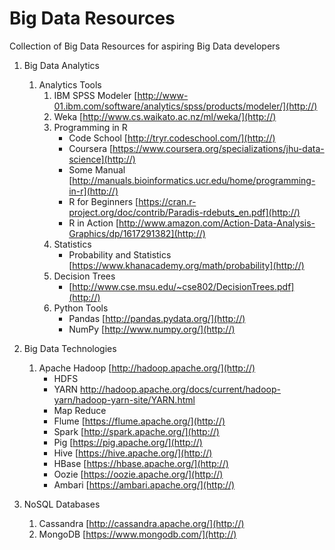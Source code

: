 # Big Data Resources
Collection of Big Data Resources for aspiring Big Data developers

1. Big Data Analytics
	1. Analytics Tools
		1. IBM SPSS Modeler
		[http://www-01.ibm.com/software/analytics/spss/products/modeler/](http://) 
		2. Weka [http://www.cs.waikato.ac.nz/ml/weka/](http://)
		3. Programming in R
			* Code School [http://tryr.codeschool.com/](http://)
			* Coursera [https://www.coursera.org/specializations/jhu-data-science](http://)
			* Some Manual [http://manuals.bioinformatics.ucr.edu/home/programming-in-r](http://)
			* R for Beginners [https://cran.r-project.org/doc/contrib/Paradis-rdebuts_en.pdf](http://)
			* R in Action [http://www.amazon.com/Action-Data-Analysis-Graphics/dp/1617291382](http://)
		4. Statistics
			* Probability and Statistics [https://www.khanacademy.org/math/probability](http://)
		5. Decision Trees
			* [http://www.cse.msu.edu/~cse802/DecisionTrees.pdf](http://)
		6. Python Tools
			* Pandas [http://pandas.pydata.org/](http://)
			* NumPy [http://www.numpy.org/](http://)
		
			
2. Big Data Technologies
	1. Apache Hadoop [http://hadoop.apache.org/](http://)
		* HDFS
		* YARN http://hadoop.apache.org/docs/current/hadoop-yarn/hadoop-yarn-site/YARN.html
		* Map Reduce
		* Flume [https://flume.apache.org/](http://)
		* Spark [http://spark.apache.org/](http://)
		* Pig [https://pig.apache.org/](http://)
		* Hive [https://hive.apache.org/](http://)
		* HBase [https://hbase.apache.org/](http://)
		* Oozie [https://oozie.apache.org/](http://)
		* Ambari [https://ambari.apache.org/](http://)
		
3. NoSQL Databases 
	1. Cassandra [http://cassandra.apache.org/](http://)
	2. MongoDB [https://www.mongodb.com/](http://)
			